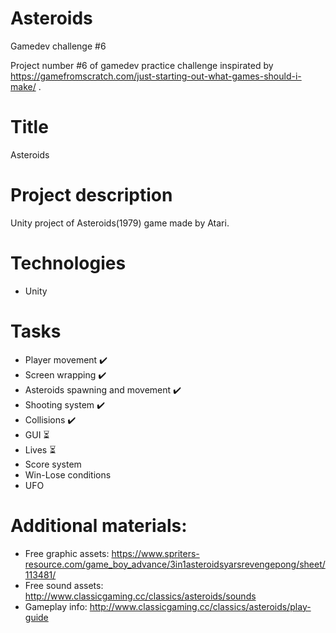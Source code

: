 # Asteroids
Gamedev challenge #6

Project number #6 of gamedev practice challenge inspirated by https://gamefromscratch.com/just-starting-out-what-games-should-i-make/ .

# Title
Asteroids

# Project description
Unity project of Asteroids(1979) game made by Atari.

# Technologies
 - Unity

# Tasks
 - Player movement ✔️
 - Screen wrapping ✔️
 - Asteroids spawning and movement ✔️
 - Shooting system ✔️
 - Collisions ✔️
 - GUI ⏳
 - Lives ⏳
 - Score system
 - Win-Lose conditions
 - UFO
   
# Additional materials:
  - Free graphic assets: https://www.spriters-resource.com/game_boy_advance/3in1asteroidsyarsrevengepong/sheet/113481/
  - Free sound assets: http://www.classicgaming.cc/classics/asteroids/sounds
  - Gameplay info: http://www.classicgaming.cc/classics/asteroids/play-guide
